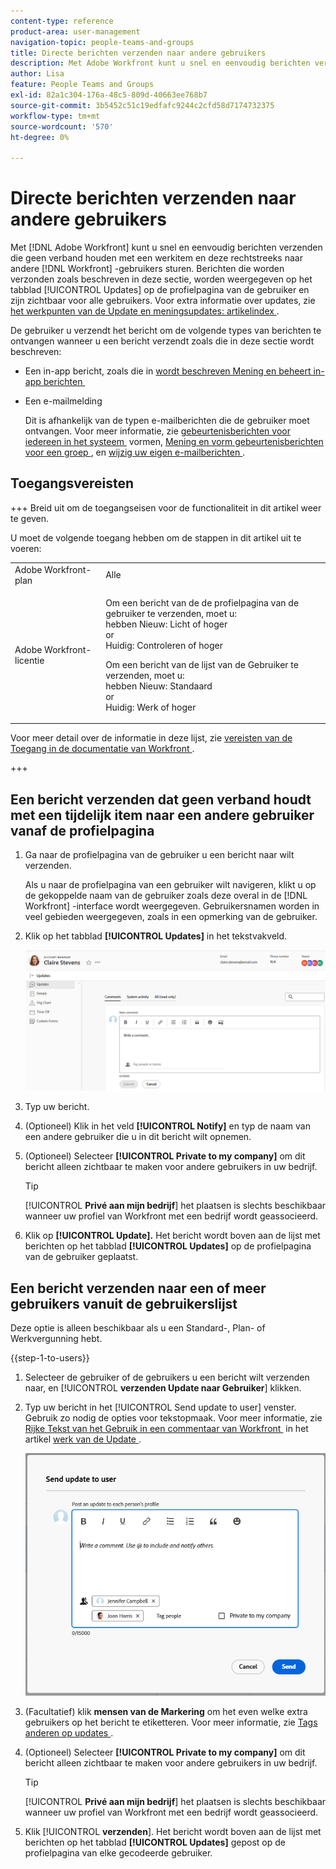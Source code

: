 ```yaml
---
content-type: reference
product-area: user-management
navigation-topic: people-teams-and-groups
title: Directe berichten verzenden naar andere gebruikers
description: Met Adobe Workfront kunt u snel en eenvoudig berichten verzenden die geen verband houden met een werkitem en deze rechtstreeks naar andere Workfront-gebruikers sturen.
author: Lisa
feature: People Teams and Groups
exl-id: 82a1c304-176a-48c5-809d-40663ee768b7
source-git-commit: 3b5452c51c19edfafc9244c2cfd58d7174732375
workflow-type: tm+mt
source-wordcount: '570'
ht-degree: 0%

---
```


# Directe berichten verzenden naar andere gebruikers

Met [!DNL Adobe Workfront] kunt u snel en eenvoudig berichten verzenden die geen verband houden met een werkitem en deze rechtstreeks naar andere [!DNL Workfront] -gebruikers sturen. Berichten die worden verzonden zoals beschreven in deze sectie, worden weergegeven op het tabblad [!UICONTROL Updates] op de profielpagina van de gebruiker en zijn zichtbaar voor alle gebruikers. Voor extra informatie over updates, zie [&#x200B; het werkpunten van de Update en meningsupdates: artikelindex &#x200B;](../../workfront-basics/updating-work-items-and-viewing-updates/update-work-items-and-view-updates.md).

De gebruiker u verzendt het bericht om de volgende types van berichten te ontvangen wanneer u een bericht verzendt zoals die in deze sectie wordt beschreven:

* Een in-app bericht, zoals die in [&#x200B; wordt beschreven Mening en beheert in-app berichten &#x200B;](../../workfront-basics/using-notifications/view-and-manage-in-app-notifications.md)
* Een e-mailmelding

  Dit is afhankelijk van de typen e-mailberichten die de gebruiker moet ontvangen. Voor meer informatie, zie [&#x200B; gebeurtenisberichten voor iedereen in het systeem &#x200B;](../../administration-and-setup/manage-workfront/emails/configure-event-notifications-for-everyone-in-the-system.md) vormen, [&#x200B; Mening en vorm gebeurtenisberichten voor een groep &#x200B;](../../administration-and-setup/manage-groups/create-and-manage-groups/view-and-configure-event-notifications-group.md), en [&#x200B; wijzig uw eigen e-mailberichten &#x200B;](../../workfront-basics/using-notifications/activate-or-deactivate-your-own-event-notifications.md).

## Toegangsvereisten

+++ Breid uit om de toegangseisen voor de functionaliteit in dit artikel weer te geven.

U moet de volgende toegang hebben om de stappen in dit artikel uit te voeren:

<table style="table-layout:auto"> 
 <col> 
 <col> 
 <tbody> 
  <tr data-mc-conditions=""> 
   <td role="rowheader">Adobe Workfront-plan</td> 
   <td>Alle</td> 
  </tr> 
  <tr> 
   <td role="rowheader">Adobe Workfront-licentie</td> 
   <td>
   <p>Om een bericht van de de profielpagina van de gebruiker te verzenden, moet u:<br> hebben
   Nieuw: Licht of hoger <br>
   or<br>
   Huidig: Controleren of hoger</p>
   <p>Om een bericht van de lijst van de Gebruiker te verzenden, moet u:<br> hebben
   Nieuw: Standaard <br>
   or<br>
   Huidig: Werk of hoger</p></td>
  </tr> 
 </tbody> 
</table>

Voor meer detail over de informatie in deze lijst, zie [&#x200B; vereisten van de Toegang in de documentatie van Workfront &#x200B;](/help/quicksilver/administration-and-setup/add-users/access-levels-and-object-permissions/access-level-requirements-in-documentation.md).

+++

## Een bericht verzenden dat geen verband houdt met een tijdelijk item naar een andere gebruiker vanaf de profielpagina

1. Ga naar de profielpagina van de gebruiker u een bericht naar wilt verzenden.

   Als u naar de profielpagina van een gebruiker wilt navigeren, klikt u op de gekoppelde naam van de gebruiker zoals deze overal in de [!DNL Workfront] -interface wordt weergegeven. Gebruikersnamen worden in veel gebieden weergegeven, zoals in een opmerking van de gebruiker.

1. Klik op het tabblad **[!UICONTROL Updates]** in het tekstvakveld.

   ![&#x200B; gebruiker van het Bericht op het [!UICONTROL Updates] lusje &#x200B;](assets/send-message-to-user-on-updates-tab.png)

1. Typ uw bericht.
1. (Optioneel) Klik in het veld **[!UICONTROL Notify]** en typ de naam van een andere gebruiker die u in dit bericht wilt opnemen.

1. (Optioneel) Selecteer **[!UICONTROL Private to my company]** om dit bericht alleen zichtbaar te maken voor andere gebruikers in uw bedrijf.

   >[!TIP]
   >
   >[!UICONTROL **Privé aan mijn bedrijf**] het plaatsen is slechts beschikbaar wanneer uw profiel van Workfront met een bedrijf wordt geassocieerd.

1. Klik op **[!UICONTROL Update].**
Het bericht wordt boven aan de lijst met berichten op het tabblad **[!UICONTROL Updates]** op de profielpagina van de gebruiker geplaatst.

## Een bericht verzenden naar een of meer gebruikers vanuit de gebruikerslijst

Deze optie is alleen beschikbaar als u een Standard-, Plan- of Werkvergunning hebt.

{{step-1-to-users}}

1. Selecteer de gebruiker of de gebruikers u een bericht wilt verzenden naar, en [!UICONTROL **verzenden Update naar Gebruiker**] klikken.
1. Typ uw bericht in het [!UICONTROL Send update to user] venster. Gebruik zo nodig de opties voor tekstopmaak. Voor meer informatie, zie [&#x200B; Rijke Tekst van het Gebruik in een commentaar van Workfront &#x200B;](/help/quicksilver/workfront-basics/updating-work-items-and-viewing-updates/update-work.md#use-rich-text-in-a-workfront-comment) in het artikel [&#x200B; werk van de Update &#x200B;](/help/quicksilver/workfront-basics/updating-work-items-and-viewing-updates/update-work.md).

   ![&#x200B; gebruiker van het Bericht op Send update aan gebruikersvenster &#x200B;](assets/send-update-to-user-072825.png)

1. (Facultatief) klik **mensen van de Markering** om het even welke extra gebruikers op het bericht te etiketteren. Voor meer informatie, zie [&#x200B; Tags anderen op updates &#x200B;](/help/quicksilver/workfront-basics/updating-work-items-and-viewing-updates/tag-others-on-updates.md).
1. (Optioneel) Selecteer **[!UICONTROL Private to my company]** om dit bericht alleen zichtbaar te maken voor andere gebruikers in uw bedrijf.

   >[!TIP]
   >
   >[!UICONTROL **Privé aan mijn bedrijf**] het plaatsen is slechts beschikbaar wanneer uw profiel van Workfront met een bedrijf wordt geassocieerd.
1. Klik [!UICONTROL **verzenden**].
Het bericht wordt boven aan de lijst met berichten op het tabblad **[!UICONTROL Updates]** gepost op de profielpagina van elke gecodeerde gebruiker.
